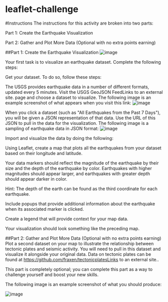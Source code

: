 # leaflet-challenge
#Instructions
The instructions for this activity are broken into two parts:

Part 1: Create the Earthquake Visualization

Part 2: Gather and Plot More Data (Optional with no extra points earning)

##Part 1: Create the Earthquake Visualization
![image](https://github.com/user-attachments/assets/4e8ca66f-eb7d-4576-93ec-8b7757bbf3ef)


Your first task is to visualize an earthquake dataset. Complete the following steps:

Get your dataset. To do so, follow these steps:

The USGS provides earthquake data in a number of different formats, updated every 5 minutes. Visit the USGS GeoJSON FeedLinks to an external site. page and choose a dataset to visualize. The following image is an example screenshot of what appears when you visit this link:
![image](https://github.com/user-attachments/assets/b261831a-61dc-4c37-b64e-15aa41b22bf4)


When you click a dataset (such as "All Earthquakes from the Past 7 Days"), you will be given a JSON representation of that data. Use the URL of this JSON to pull in the data for the visualization. The following image is a sampling of earthquake data in JSON format:
![image](https://github.com/user-attachments/assets/8a21c506-7939-4fba-b973-8cb242fb80d6)


Import and visualize the data by doing the following:

Using Leaflet, create a map that plots all the earthquakes from your dataset based on their longitude and latitude.

Your data markers should reflect the magnitude of the earthquake by their size and the depth of the earthquake by color. Earthquakes with higher magnitudes should appear larger, and earthquakes with greater depth should appear darker in color.

Hint: The depth of the earth can be found as the third coordinate for each earthquake.

Include popups that provide additional information about the earthquake when its associated marker is clicked.

Create a legend that will provide context for your map data.

Your visualization should look something like the preceding map.

##Part 2: Gather and Plot More Data (Optional with no extra points earning)
Plot a second dataset on your map to illustrate the relationship between tectonic plates and seismic activity. You will need to pull in this dataset and visualize it alongside your original data. Data on tectonic plates can be found at https://github.com/fraxen/tectonicplatesLinks to an external site..

This part is completely optional; you can complete this part as a way to challenge yourself and boost your new skills.

The following image is an example screenshot of what you should produce:

![image](https://github.com/user-attachments/assets/5db9e3cc-2988-48e7-8df9-7203e21327ab)


